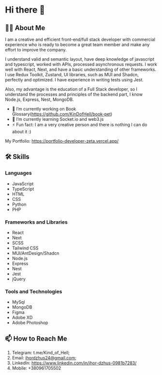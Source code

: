 # Hi there 👋

## 🙋‍♂️ About Me

I am a creative and efficient front-end/full stack developer with commercial experience who is ready to become a great team member and make any effort to improve the company.

I understand valid and semantic layout, have deep knowledge of javascript and typescript, worked with APIs, processed asynchronous requests. I work well with React, Next, and have a basic understanding of other frameworks. I use Redux Toolkit, Zustand, UI libraries, such as MUI and Shadcn, perfectly and optimized. I have experience in writing tests using Jest.

Also, my advantage is the education of a Full Stack developer, so I understand the processes and principles of the backend part, I know Node.js, Express, Nest, MongoDB.

- 🔭 I’m currently working on Book Glossary(https://github.com/KinDofHell/book-pet)
- 🌱 I’m currently learning Socket.io and web3.js
- ⚡ Fun fact: I am a very creative person and there is nothing I can do about it :)

My Portfolio: https://portfolio-developer-zeta.vercel.app/

## 🛠 Skills

### Languages

- JavaScript
- TypeScript
- HTML
- CSS
- Python
- PHP

### Frameworks and Libraries 

- React
- Next
- SCSS
- Tailwind CSS
- MUI/AntDesign/Shadcn
- Node.js
- Express
- Nest
- Jest
- jQuery

### Tools and Technologies

- MySql
- MongoDB
- Figma
- Adobe XD
- Adobe Photoshop

## 📫 How to Reach Me

1. Telegram: t.me/Kind_of_Hell;
2. Email: ihordzhus24@gmail.com;
3. LinkedIn: https://www.linkedin.com/in/ihor-dzhus-0981b7283/
4. Mobile: +380961705502
